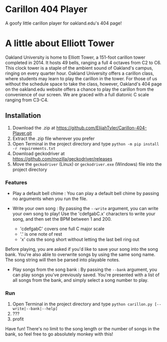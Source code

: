 # Carillon 404 Player
A goofy little carillon player for oakland.edu's 404 page!

# A little about Elliott Tower

Oakland University is home to Elliott Tower, a 151-foot carillon tower completed in 2014. It hosts 49 bells, ranging a full 4 octaves from C2 to C6. This clock tower is a staple of the ambient sound of Oakland's campus, ringing on every quarter hour. Oakland University offers a carillon class, where students may learn to play the carillon in the tower. For those of us without the schedule space to take the class, however, Oakland's 404 page on the oakland.edu website offers a chance to play the carillon from the convenience of our screen. We are graced with a full diatonic C scale ranging from C3-C4.

## Installation
1. Download the .zip at https://github.com/ElijahTyler/Carillon-404-Player.git
2. Extract the .zip file wherever you prefer
3. Open Terminal in the project directory and type `python -m pip install -r requirements.txt`
4. Download geckodriver at https://github.com/mozilla/geckodriver/releases
5. Move the `geckodriver` (Linux) or `geckodriver.exe` (Windows) file into the project directory

### Features
- Play a default bell chime : You can play a default bell chime by passing no arguments when you run the file.

- Write your own song : By passing the `--write` argument, you can write your own song to play! Use the 'cdefgabC.x' characters to write your song, and then set the BPM between 1 and 200.
  - 'cdefgabC' covers one full C major scale
  - '.' is one note of rest
  - 'x' cuts the song short without letting the last bell ring out

Before playing, you are asked if you'd like to save your song into the song bank. You're also able to overwrite songs by using the same song name. The song string will then be parsed into playable notes.

- Play songs from the song bank : By passing the `--bank` argument, you can play songs you've previously saved. You're presented with a list of all songs from the bank, and simply select a song number to play.

### Run
1. Open Terminal in the project directory and type `python carillon.py [--write|--bank|--help]`
2. ???
3. profit

Have fun! There's no limit to the song length or the number of songs in the bank, so feel free to go absolutely monkey with this!
